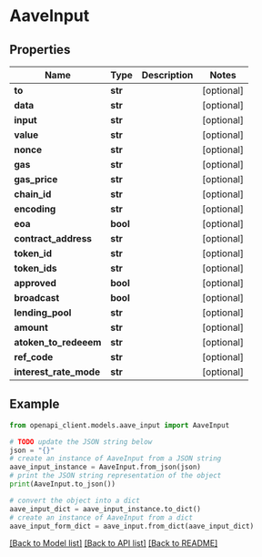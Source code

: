 # AaveInput


## Properties

Name | Type | Description | Notes
------------ | ------------- | ------------- | -------------
**to** | **str** |  | [optional] 
**data** | **str** |  | [optional] 
**input** | **str** |  | [optional] 
**value** | **str** |  | [optional] 
**nonce** | **str** |  | [optional] 
**gas** | **str** |  | [optional] 
**gas_price** | **str** |  | [optional] 
**chain_id** | **str** |  | [optional] 
**encoding** | **str** |  | [optional] 
**eoa** | **bool** |  | [optional] 
**contract_address** | **str** |  | [optional] 
**token_id** | **str** |  | [optional] 
**token_ids** | **str** |  | [optional] 
**approved** | **bool** |  | [optional] 
**broadcast** | **bool** |  | [optional] 
**lending_pool** | **str** |  | [optional] 
**amount** | **str** |  | [optional] 
**atoken_to_redeeem** | **str** |  | [optional] 
**ref_code** | **str** |  | [optional] 
**interest_rate_mode** | **str** |  | [optional] 

## Example

```python
from openapi_client.models.aave_input import AaveInput

# TODO update the JSON string below
json = "{}"
# create an instance of AaveInput from a JSON string
aave_input_instance = AaveInput.from_json(json)
# print the JSON string representation of the object
print(AaveInput.to_json())

# convert the object into a dict
aave_input_dict = aave_input_instance.to_dict()
# create an instance of AaveInput from a dict
aave_input_form_dict = aave_input.from_dict(aave_input_dict)
```
[[Back to Model list]](../README.md#documentation-for-models) [[Back to API list]](../README.md#documentation-for-api-endpoints) [[Back to README]](../README.md)


